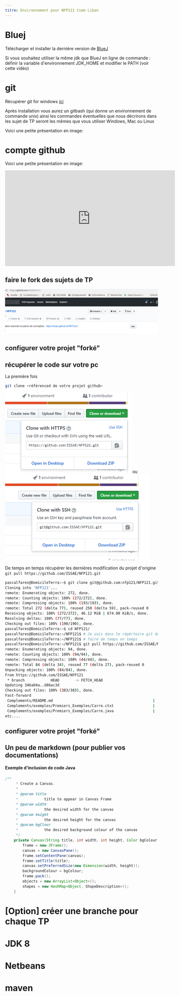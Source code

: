 ```yaml
---
titre: Environnement pour NFP121 Cnam Liban
---
```

# Bluej

Télécharger et installer la dernière version de [BlueJ](https://www.bluej.org/)

Si vous souhaitez utiliser la même jdk que BlueJ en ligne de commande : définir la variable d'environnement JDK_HOME et modifier le PATH (voir cette vidéo)


# git

Récupérer git for windows [ici](https://git-scm.com/download/win)

Après installation vous aurez un gitbash (qui donne un environnement de commande unix) ainsi les commandes éventuelles que nous décrirons dans les sujet de TP seront les mêmes que vous utiliser Windows, Mac ou Linux

Voici une petite présentation en image:


# compte github

Voici une petite présentation en image:

<iframe width="560" height="315" src="https://www.youtube.com/embed/NHA9jiZ2fHE" frameborder="0" allow="accelerometer; autoplay; encrypted-media; gyroscope; picture-in-picture" allowfullscreen></iframe>

## faire le fork des sujets de TP

![Frok](img/fork.png)

## configurer votre projet "forké"

## récupérer le code sur votre pc

La première fois
```bash
git clone <référenced de votre projet github>
```
![Clone avec https](img/cloneWithHttps.PNG) ou ![Clone avec ssh](img/cloneWithSSH.PNG)

De temps en temps récupérer les dernières modification du projet d'origine  ``` git pull https://github.com/ISSAE/NFP121.git```


```bash
pascalfares@DomicileTerra:~$ git clone git@github.com:nfp121/NFP121.git
Cloning into 'NFP121'...
remote: Enumerating objects: 272, done.
remote: Counting objects: 100% (272/272), done.
remote: Compressing objects: 100% (193/193), done.
remote: Total 272 (delta 77), reused 250 (delta 59), pack-reused 0
Receiving objects: 100% (272/272), 46.12 MiB | 674.00 KiB/s, done.
Resolving deltas: 100% (77/77), done.
Checking out files: 100% (190/190), done.
pascalfares@DomicileTerra:~$ cd NFP121/
pascalfares@DomicileTerra:~/NFP121$ # Je suis dans le répértoire git de travail
pascalfares@DomicileTerra:~/NFP121$ # faire de temps en temps
pascalfares@DomicileTerra:~/NFP121$ git pull https://github.com/ISSAE/NFP121.git
remote: Enumerating objects: 94, done.
remote: Counting objects: 100% (94/94), done.
remote: Compressing objects: 100% (44/44), done.
remote: Total 84 (delta 34), reused 77 (delta 27), pack-reused 0
Unpacking objects: 100% (84/84), done.
From https://github.com/ISSAE/NFP121
 * branch            HEAD       -> FETCH_HEAD
Updating 346a04a..d86ac3d
Checking out files: 100% (383/383), done.
Fast-forward
 Complements/README.md                                              |   0
 Complements/exemples/Premiers_Exemples/Carre.ctxt                  |   9 +
 Complements/exemples/Premiers_Exemples/Carre.java                  |  22 ++
etc....
```

## configurer votre projet "forké"

## Un peu de markdown (pour publier vos documentations)

#### Exemple d'inclusion de code Java

```java
/**
     * Create a Canvas.
     * 
     * @param title
     *            title to appear in Canvas Frame
     * @param width
     *            the desired width for the canvas
     * @param height
     *            the desired height for the canvas
     * @param bgClour
     *            the desired background colour of the canvas
     */
    private Canvas(String title, int width, int height, Color bgColour) {
        frame = new JFrame();
        canvas = new CanvasPane();
        frame.setContentPane(canvas);
        frame.setTitle(title);
        canvas.setPreferredSize(new Dimension(width, height));
        backgroundColour = bgColour;
        frame.pack();
        objects = new ArrayList<Object>();
        shapes = new HashMap<Object, ShapeDescription>();
    }
```

# [Option] créer une branche pour chaque TP

# JDK 8

# Netbeans

# maven
